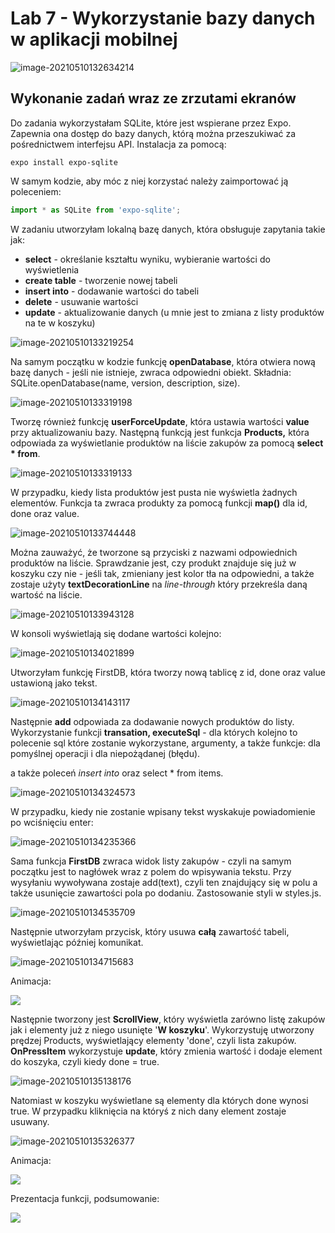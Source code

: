 # Lab 7 - Wykorzystanie bazy danych w aplikacji mobilnej

![image-20210510132634214](https://raw.githubusercontent.com/jagodalewandowska/aplikacje-mobilne-lewandowska-185ic/master/Lab7/screenshot/image-20210510132634214.png)

## Wykonanie zadań wraz ze zrzutami ekranów

Do zadania wykorzystałam SQLite, które jest wspierane przez Expo. Zapewnia ona dostęp do bazy danych, którą można przeszukiwać za pośrednictwem interfejsu API. Instalacja za pomocą:

```
expo install expo-sqlite
```

W samym kodzie, aby móc z niej korzystać należy zaimportować ją poleceniem:

```javascript
import * as SQLite from 'expo-sqlite';
```

W zadaniu utworzyłam lokalną bazę danych, która obsługuje zapytania takie jak:

- **select** - określanie kształtu wyniku, wybieranie wartości do wyświetlenia
- **create table** - tworzenie nowej tabeli
- **insert into** - dodawanie wartości do tabeli
- **delete** - usuwanie wartości
- **update** - aktualizowanie danych (u mnie jest to zmiana z listy produktów na te w koszyku)

![image-20210510133219254](https://raw.githubusercontent.com/jagodalewandowska/aplikacje-mobilne-lewandowska-185ic/master/Lab7/screenshot/image-20210510133119310.png)

Na samym początku w kodzie funkcję **openDatabase**, która otwiera nową bazę danych - jeśli nie istnieje, zwraca odpowiedni obiekt. Składnia: SQLite.openDatabase(name, version, description, size).

![image-20210510133319198](https://raw.githubusercontent.com/jagodalewandowska/aplikacje-mobilne-lewandowska-185ic/master/Lab7/screenshot/image-20210510133319198.png)

Tworzę również funkcję **userForceUpdate**, która ustawia wartości **value** przy aktualizowaniu bazy. Następną funkcją jest funkcja **Products,** która odpowiada za wyświetlanie produktów na liście zakupów za pomocą **select * from**. 

![image-20210510133319133](https://raw.githubusercontent.com/jagodalewandowska/aplikacje-mobilne-lewandowska-185ic/master/Lab7/screenshot/image-20210510133319133.png)

W przypadku, kiedy lista produktów jest pusta nie wyświetla żadnych elementów. Funkcja ta zwraca produkty za pomocą funkcji **map()** dla id, done oraz value. 

![image-20210510133744448](https://raw.githubusercontent.com/jagodalewandowska/aplikacje-mobilne-lewandowska-185ic/master/Lab7/screenshot/image-20210510133744448.png)

Można zauważyć, że tworzone są przyciski z nazwami odpowiednich produktów na liście. Sprawdzanie jest, czy produkt znajduje się już w koszyku czy nie - jeśli tak, zmieniany jest kolor tła na odpowiedni, a także zostaje użyty **textDecorationLine** na *line-through* który przekreśla daną wartość na liście.

![image-20210510133943128](https://raw.githubusercontent.com/jagodalewandowska/aplikacje-mobilne-lewandowska-185ic/master/Lab7/screenshot/image-20210510133943128.png)

W konsoli wyświetlają się dodane wartości kolejno:

![image-20210510134021899](https://raw.githubusercontent.com/jagodalewandowska/aplikacje-mobilne-lewandowska-185ic/master/Lab7/screenshot/image-20210510134021899.png)

Utworzyłam funkcję FirstDB, która tworzy nową tablicę z id, done oraz value ustawioną jako tekst.

![image-20210510134143117](https://raw.githubusercontent.com/jagodalewandowska/aplikacje-mobilne-lewandowska-185ic/master/Lab7/screenshot/image-20210510134143117.png)

Następnie **add** odpowiada za dodawanie nowych produktów do listy.  Wykorzystanie funkcji **transation, executeSql** - dla których kolejno to polecenie sql które zostanie wykorzystane, argumenty, a także funkcje: dla pomyślnej operacji i dla niepożądanej (błędu).

 a także poleceń *insert into* oraz select * from items.

![image-20210510134324573](https://raw.githubusercontent.com/jagodalewandowska/aplikacje-mobilne-lewandowska-185ic/master/Lab7/screenshot/image-20210510134324573.png)

W przypadku, kiedy nie zostanie wpisany tekst wyskakuje powiadomienie po wciśnięciu enter:

![image-20210510134235366](https://raw.githubusercontent.com/jagodalewandowska/aplikacje-mobilne-lewandowska-185ic/master/Lab7/screenshot/image-20210510134235366.png)

Sama funkcja **FirstDB** zwraca widok listy zakupów - czyli na samym początku jest to nagłówek wraz z polem do wpisywania tekstu. Przy wysyłaniu wywoływana zostaje add(text), czyli ten znajdujący się w polu a także usunięcie zawartości pola po dodaniu. Zastosowanie styli w styles.js.

![image-20210510134535709](https://raw.githubusercontent.com/jagodalewandowska/aplikacje-mobilne-lewandowska-185ic/master/Lab7/screenshot/image-20210510134535709.png)

Następnie utworzyłam przycisk, który usuwa **całą** zawartość tabeli, wyświetlając później komunikat. 

![image-20210510134715683](https://raw.githubusercontent.com/jagodalewandowska/aplikacje-mobilne-lewandowska-185ic/master/Lab7/screenshot/image-20210510134715683.png)

Animacja:

![](https://github.com/jagodalewandowska/aplikacje-mobilne-lewandowska-185ic/blob/master/Lab7/screenshot/deleteall.gif?raw=true)

Następnie tworzony jest **ScrollView**, który wyświetla zarówno listę zakupów jak i elementy już z niego usunięte '**W koszyku**'. Wykorzystuję utworzony prędzej Products, wyświetlający elementy 'done', czyli lista zakupów. **OnPressItem** wykorzystuje **update**, który zmienia wartość i dodaje element do koszyka, czyli kiedy done = true.

![image-20210510135138176](https://raw.githubusercontent.com/jagodalewandowska/aplikacje-mobilne-lewandowska-185ic/master/Lab7/screenshot/image-20210510135138176.png)

Natomiast w koszyku wyświetlane są elementy dla których done wynosi true. W przypadku kliknięcia na któryś z nich dany element zostaje usuwany.

![image-20210510135326377](https://raw.githubusercontent.com/jagodalewandowska/aplikacje-mobilne-lewandowska-185ic/master/Lab7/screenshot/image-20210510135326377.png)

Animacja:

![](https://raw.githubusercontent.com/jagodalewandowska/aplikacje-mobilne-lewandowska-185ic/master/Lab7/screenshot/deleteone.gif)

Prezentacja funkcji, podsumowanie:

![](https://raw.githubusercontent.com/jagodalewandowska/aplikacje-mobilne-lewandowska-185ic/master/Lab7/screenshot/1and2.gif)